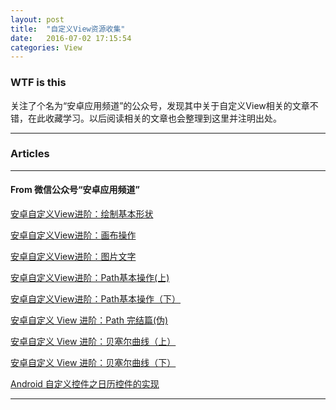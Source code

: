 ```yaml
---
layout: post
title:  "自定义View资源收集"
date:   2016-07-02 17:15:54
categories: View
---
```


### WTF is this

关注了个名为“安卓应用频道”的公众号，发现其中关于自定义View相关的文章不错，在此收藏学习。以后阅读相关的文章也会整理到这里并注明出处。

---

### Articles

---

#### From 微信公众号“安卓应用频道”

[安卓自定义View进阶：绘制基本形状](https://mp.weixin.qq.com/s?__biz=MzA3MDMyMjkzNg==&mid=2652261754&idx=1&sn=72fd534b52fd83ec7cc97324726298ef&scene=1&srcid=0703BQn9MyGdmQY3xfOmg06i&key=77421cf58af4a653d49ae0af7dd13bd8c13691697bce335fd77bc8295b40bb174c84331b29ff59724ea78dba7723c4ae&ascene=0&uin=NTgyNTMwNDE1&devicetype=iMac+Macmini7%2C1+OSX+OSX+10.11.5+build(15F34)&version=11020201&pass_ticket=iAYqcH5FWE3PzS0NkD5gYstI9RzVhwqgXnK1k9y2m76RhLR5uNg9WU6LwGCNvnfH)

[安卓自定义View进阶：画布操作](https://mp.weixin.qq.com/s?__biz=MzA3MDMyMjkzNg==&mid=2652261756&idx=1&sn=218b5eae4320f84d9c36ea778b04c3bc&scene=1&srcid=0703424lO8VU8n7wsKDvtibj&key=77421cf58af4a653aa763d94412322f09d3476444ac81e587357a8c39f5d8b7ed9277845547ab249f2de5e9d62baea49&ascene=0&uin=NTgyNTMwNDE1&devicetype=iMac+Macmini7%2C1+OSX+OSX+10.11.5+build(15F34)&version=11020201&pass_ticket=iAYqcH5FWE3PzS0NkD5gYstI9RzVhwqgXnK1k9y2m76RhLR5uNg9WU6LwGCNvnfH)

[安卓自定义View进阶：图片文字](https://mp.weixin.qq.com/s?__biz=MzA3MDMyMjkzNg==&mid=2652261758&idx=1&sn=aa4e89ba74ab6c5f14c5d2548dad7b86&scene=1&srcid=0703Ikcr1RTI3OzJT89hx7U9&key=77421cf58af4a6537e939e2e600b4f1852122bdf606b4b7fe1bf13163b2325649bc5ce2d3ffc492d9da9f2f086871f04&ascene=0&uin=NTgyNTMwNDE1&devicetype=iMac+Macmini7%2C1+OSX+OSX+10.11.5+build(15F34)&version=11020201&pass_ticket=iAYqcH5FWE3PzS0NkD5gYstI9RzVhwqgXnK1k9y2m76RhLR5uNg9WU6LwGCNvnfH)

[安卓自定义View进阶：Path基本操作(上)](https://mp.weixin.qq.com/s?__biz=MzA3MDMyMjkzNg==&mid=2652261760&idx=1&sn=2aaab3509dab21e238c52d4bd0915832&scene=1&srcid=0703hDYtfnMMvG0nHjAmUI2Z&key=77421cf58af4a653f6a544927d066d5a32e6c061d1c4d131e13cce09905a4c99e5dbe3f2a323f14bdc43c49df7f25469&ascene=0&uin=NTgyNTMwNDE1&devicetype=iMac+Macmini7%2C1+OSX+OSX+10.11.5+build(15F34)&version=11020201&pass_ticket=iAYqcH5FWE3PzS0NkD5gYstI9RzVhwqgXnK1k9y2m76RhLR5uNg9WU6LwGCNvnfH)

[安卓自定义View进阶：Path基本操作（下）](https://mp.weixin.qq.com/s?__biz=MzA3MDMyMjkzNg==&mid=2652261760&idx=2&sn=f2c0ae18b0948f9e89219542b827d6bd&scene=1&srcid=0703A0KooCXyTFJhXZdU1jvH&key=77421cf58af4a6532562a8d5b863341f5a953b2be532a8901ef7501efdff0ffe872b2b7627b627d2093fd2245654ccf0&ascene=0&uin=NTgyNTMwNDE1&devicetype=iMac+Macmini7%2C1+OSX+OSX+10.11.5+build(15F34)&version=11020201&pass_ticket=iAYqcH5FWE3PzS0NkD5gYstI9RzVhwqgXnK1k9y2m76RhLR5uNg9WU6LwGCNvnfH)

[安卓自定义 View 进阶：Path 完结篇(伪)](https://mp.weixin.qq.com/s?__biz=MzA3MDMyMjkzNg==&mid=2652261766&idx=1&sn=ff5b813d38f43be6697a9af6959f649f&scene=1&srcid=0703OmP2CMBiVwnPXqvaloGP&key=77421cf58af4a653394605c9510b55424750443d50c564e50bf394c278fefbad3f5afc150249455978c016a57b030234&ascene=0&uin=NTgyNTMwNDE1&devicetype=iMac+Macmini7%2C1+OSX+OSX+10.11.5+build(15F34)&version=11020201&pass_ticket=iAYqcH5FWE3PzS0NkD5gYstI9RzVhwqgXnK1k9y2m76RhLR5uNg9WU6LwGCNvnfH)

[安卓自定义 View 进阶：贝塞尔曲线（上）](https://mp.weixin.qq.com/s?__biz=MzA3MDMyMjkzNg==&mid=2652261764&idx=1&sn=e49b568ed70a7ee668902c8917b3f30e&scene=1&srcid=07033UXFiJEu4D3nmkZPWZFz&key=77421cf58af4a653991553ebe44fb047764ba4f8c15b77bc21cd211d584da6462b32af3908ab08c3bad774847967c534&ascene=0&uin=NTgyNTMwNDE1&devicetype=iMac+Macmini7%2C1+OSX+OSX+10.11.5+build(15F34)&version=11020201&pass_ticket=iAYqcH5FWE3PzS0NkD5gYstI9RzVhwqgXnK1k9y2m76RhLR5uNg9WU6LwGCNvnfH)

[安卓自定义 View 进阶：贝塞尔曲线（下）](https://mp.weixin.qq.com/s?__biz=MzA3MDMyMjkzNg==&mid=2652261764&idx=2&sn=7fdbe7c0bddcb433a784debfd637508b&scene=1&srcid=0703FcYl5K71Xa0xAqFeBzW2&key=77421cf58af4a653b0e26f8c5f13bbb4cc747e7e918fd6b0ecab37f16d42e675d0635f6e049a51710c4db96d76113a13&ascene=0&uin=NTgyNTMwNDE1&devicetype=iMac+Macmini7%2C1+OSX+OSX+10.11.5+build(15F34)&version=11020201&pass_ticket=iAYqcH5FWE3PzS0NkD5gYstI9RzVhwqgXnK1k9y2m76RhLR5uNg9WU6LwGCNvnfH)

[Android 自定义控件之日历控件的实现](https://mp.weixin.qq.com/s?__biz=MzA3MDMyMjkzNg==&mid=2652261773&idx=1&sn=8de7755277214963bec44ca3916b3538&scene=1&srcid=0703ickiC1NFWtvDQTe6pemW&key=77421cf58af4a653c5fdec47f7598c81992270ef549e1d5c225fab3fa4a8ae9501358bf6de052b8b9c817b311924115c&ascene=0&uin=NTgyNTMwNDE1&devicetype=iMac+Macmini7%2C1+OSX+OSX+10.11.5+build(15F34)&version=11020201&pass_ticket=iAYqcH5FWE3PzS0NkD5gYstI9RzVhwqgXnK1k9y2m76RhLR5uNg9WU6LwGCNvnfH)

---




